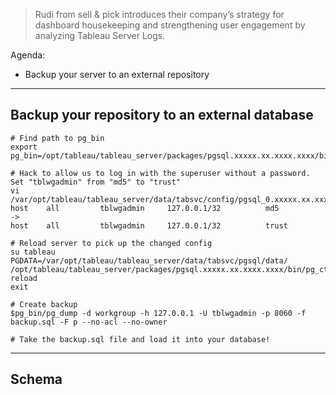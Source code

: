 > Rudi from sell & pick introduces their company’s strategy for dashboard housekeeping and strengthening user engagement by analyzing Tableau Server Logs.

Agenda:
- Backup your server to an external repository

---

## Backup your repository to an external database
```
# Find path to pg_bin
export pg_bin=/opt/tableau/tableau_server/packages/pgsql.xxxxx.xx.xxxx.xxxx/bin

# Hack to allow us to log in with the superuser without a password. Set "tblwgadmin" from "md5" to "trust"
vi /var/opt/tableau/tableau_server/data/tabsvc/config/pgsql_0.xxxxx.xx.xxxx.xxxx/pg_hba.conf
host    all         tblwgadmin     127.0.0.1/32          md5
->
host    all         tblwgadmin     127.0.0.1/32          trust

# Reload server to pick up the changed config
su tableau
PGDATA=/var/opt/tableau/tableau_server/data/tabsvc/pgsql/data/ /opt/tableau/tableau_server/packages/pgsql.xxxxx.xx.xxxx.xxxx/bin/pg_ctl reload
exit

# Create backup
$pg_bin/pg_dump -d workgroup -h 127.0.0.1 -U tblwgadmin -p 8060 -f backup.sql -F p --no-acl --no-owner

# Take the backup.sql file and load it into your database!
```

---

## Schema
